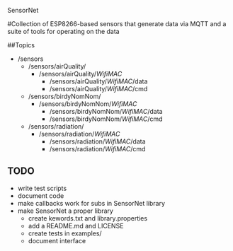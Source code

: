 SensorNet

#Collection of ESP8266-based sensors that generate data via MQTT and a suite of tools for operating on the data

##Topics

* /sensors
    - /sensors/airQuality/
        + /sensors/airQuality/*WifiMAC*
            * /sensors/airQuality/*WifiMAC*/data
            * /sensors/airQuality/*WifiMAC*/cmd
    - /sensors/birdyNomNom/
        + /sensors/birdyNomNom/*WifiMAC*
            * /sensors/birdyNomNom/*WifiMAC*/data
            * /sensors/birdyNomNom/*WifiMAC*/cmd
    - /sensors/radiation/
        + /sensors/radiation/*WifiMAC*
            * /sensors/radiation/*WifiMAC*/data
            * /sensors/radiation/*WifiMAC*/cmd

## TODO

* write test scripts
* document code
* make callbacks work for subs in SensorNet library
* make SensorNet a proper library
  - create kewords.txt and library.properties
  - add a README.md and LICENSE
  - create tests in examples/
  - document interface
